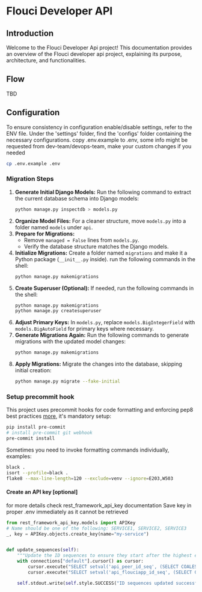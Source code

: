 # Flouci Developer API

## Introduction
Welcome to the Flouci Developer Api  project!
This documentation provides an overview of the Flouci developer api project, explaining its purpose, architecture, and functionalities.

## Flow
TBD


## Configuration
To ensure consistency in configuration enable/disable settings, refer to the ENV file.
Under the 'settings' folder, find the 'configs' folder containing the necessary configurations.
copy .env.example to .env, some info might be requested from dev-team/devops-team, make your custom changes if you needed
```sh
cp .env.example .env
```
### Migration Steps
1. **Generate Initial Django Models:**
   Run the following command to extract the current database schema into Django models:
   ```sh
   python manage.py inspectdb > models.py
   ```
2. **Organize Model Files:**
   For a cleaner structure, move `models.py` into a folder named `models` under `api`.
3. **Prepare for Migrations:**
   - Remove `managed = False` lines from `models.py`.
   - Verify the database structure matches the Django models.
4. **Initialize Migrations:**
   Create a folder named `migrations` and make it a Python package (`__init__.py` inside).
   run the following commands in the shell:
   ```sh
   python manage.py makemigrations
   ```
5. **Create Superuser (Optional):**
   If needed, run the following commands in the shell:
   ```sh
   python manage.py makemigrations
   python manage.py createsuperuser
   ```
6. **Adjust Primary Keys:**
   In `models.py`, replace `models.BigIntegerField` with `models.BigAutoField` for primary keys where necessary.
7. **Generate Migrations Again:**
   Run the following commands to generate migrations with the updated model changes:
   ```sh
   python manage.py makemigrations
   ```
8. **Apply Migrations:**
   Migrate the changes into the database, skipping initial creation:
   ```sh
   python manage.py migrate --fake-initial
   ```


### Setup precommit hook
This project uses precommit hooks for code formatting and enforcing pep8 best practices [more](https://pre-commit.com), it's mandatory setup:
```sh
pip install pre-commit
# install pre-commit git webhook
pre-commit install
```
Sometimes you need to invoke formatting commands individually, examples:
```sh
black .
isort --profile=black .
flake8 --max-line-length=120 --exclude=venv --ignore=E203,W503
```

#### Create an API key  [optional]

for more details check rest_framework_api_key documentation
Save key in proper .env immediately as it cannot be retrieved

```python
from rest_framework_api_key.models import APIKey
# Name should be one of the following: SERVICE1, SERVICE2, SERVICE3
_, key = APIKey.objects.create_key(name="my-service")
```


```python

def update_sequences(self):
    """Update the ID sequences to ensure they start after the highest existing ID."""
    with connections["default"].cursor() as cursor:
        cursor.execute("SELECT setval('api_peer_id_seq', (SELECT COALESCE(MAX(id), 1) FROM api_peer) + 1)")
        cursor.execute("SELECT setval('api_flouciapp_id_seq', (SELECT COALESCE(MAX(id), 1) FROM api_flouciapp) + 1)")

    self.stdout.write(self.style.SUCCESS("ID sequences updated successfully!"))
```
